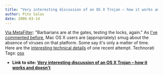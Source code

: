 ```yaml
---
title: "Very interesting discussion of an OS X Trojan – how it works and doesn’t"
author: Pito Salas
date: 2006-03-14
---
```


[Via MetaFilter](<http://www.metafilter.com/mefi/49232>): "Barbarians are at
the gates, testing the locks, again." As [I've commented
before](</weblogs/archives/001090.php>), Mac OS X users are (appropriately)
smug about the absence of viruses on that platform. Some say it's only a
matter of time.  Here are the [interesting technical
details](<http://www.ambrosiasw.com/forums/index.php?showtopic=102379>) of one
recent attempt. Technorati Tags: [osx](<http://www.technorati.com/tag/osx>)


* **Link to site:** **[Very interesting discussion of an OS X Trojan – how it works and doesn’t](None)**
